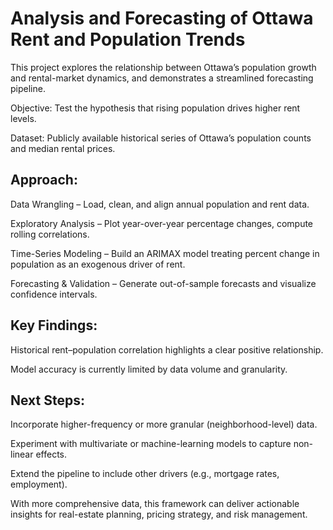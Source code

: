 # Analysis and Forecasting of Ottawa Rent and Population Trends

This project explores the relationship between Ottawa’s population growth and rental-market dynamics, and demonstrates a streamlined forecasting pipeline.

Objective: Test the hypothesis that rising population drives higher rent levels.

Dataset: Publicly available historical series of Ottawa’s population counts and median rental prices.

## Approach:

Data Wrangling – Load, clean, and align annual population and rent data.

Exploratory Analysis – Plot year-over-year percentage changes, compute rolling correlations.

Time-Series Modeling – Build an ARIMAX model treating percent change in population as an exogenous driver of rent.

Forecasting & Validation – Generate out-of-sample forecasts and visualize confidence intervals.

## Key Findings:

Historical rent–population correlation highlights a clear positive relationship.

Model accuracy is currently limited by data volume and granularity.

## Next Steps:

Incorporate higher-frequency or more granular (neighborhood-level) data.

Experiment with multivariate or machine-learning models to capture non-linear effects.

Extend the pipeline to include other drivers (e.g., mortgage rates, employment).

With more comprehensive data, this framework can deliver actionable insights for real-estate planning, pricing strategy, and risk management.